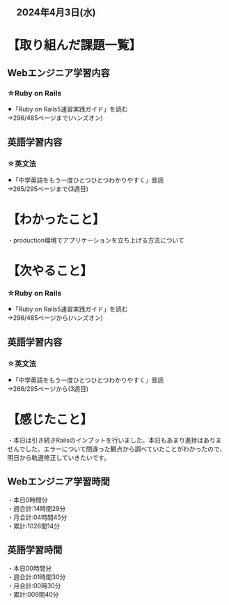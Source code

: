## 　2024年4月3日(水)
# 【取り組んだ課題一覧】
## Webエンジニア学習内容
### ☆Ruby on Rails
⚫︎「Ruby on Rails5速習実践ガイド」を読む<br>
→296/485ページまで(ハンズオン)<br>
## 英語学習内容
### ☆英文法
⚫︎「中学英語をもう一度ひとつひとつわかりやすく」音読<br>
→265/295ページまで(3週目)<br>
# 【わかったこと】
・production環境でアプリケーションを立ち上げる方法について<br>
# 【次やること】
### ☆Ruby on Rails
⚫︎「Ruby on Rails5速習実践ガイド」を読む<br>
→296/485ページから(ハンズオン)<br>
## 英語学習内容
### ☆英文法
⚫︎「中学英語をもう一度ひとつひとつわかりやすく」音読<br>
→266/295ページから(3週目)<br>
# 【感じたこと】
・本日は引き続きRailsのインプットを行いました。本日もあまり進捗はありませんでした。エラーについて間違った観点から調べていたことがわかったので、明日から軌道修正していきたいです。<br>
## Webエンジニア学習時間
・本日0時間分<br>
・週合計:14時間29分<br>
・月合計:04時間45分<br>
・累計:1026間14分<br>
## 英語学習時間
・本日00時間分<br>
・週合計:01時間30分<br>
・月合計:00時30分<br>
・累計:009間40分<br>
